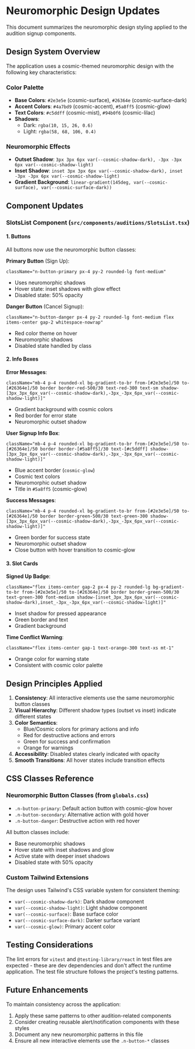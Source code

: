 # Neuromorphic Design Updates

This document summarizes the neuromorphic design styling applied to the audition signup components.

## Design System Overview

The application uses a cosmic-themed neuromorphic design with the following key characteristics:

### Color Palette
- **Base Colors**: `#2e3e5e` (cosmic-surface), `#26364e` (cosmic-surface-dark)
- **Accent Colors**: `#4a7bd9` (cosmic-accent), `#5a8ff5` (cosmic-glow)
- **Text Colors**: `#c5ddff` (cosmic-mist), `#94b0f6` (cosmic-lilac)
- **Shadows**: 
  - Dark: `rgba(10, 15, 26, 0.6)`
  - Light: `rgba(58, 68, 106, 0.4)`

### Neuromorphic Effects
- **Outset Shadow**: `3px 3px 6px var(--cosmic-shadow-dark), -3px -3px 6px var(--cosmic-shadow-light)`
- **Inset Shadow**: `inset 3px 3px 6px var(--cosmic-shadow-dark), inset -3px -3px 6px var(--cosmic-shadow-light)`
- **Gradient Background**: `linear-gradient(145deg, var(--cosmic-surface), var(--cosmic-surface-dark))`

## Component Updates

### SlotsList Component (`src/components/auditions/SlotsList.tsx`)

#### 1. Buttons
All buttons now use the neuromorphic button classes:

**Primary Button** (Sign Up):
```tsx
className="n-button-primary px-4 py-2 rounded-lg font-medium"
```
- Uses neuromorphic shadows
- Hover state: inset shadows with glow effect
- Disabled state: 50% opacity

**Danger Button** (Cancel Signup):
```tsx
className="n-button-danger px-4 py-2 rounded-lg font-medium flex items-center gap-2 whitespace-nowrap"
```
- Red color theme on hover
- Neuromorphic shadows
- Disabled state handled by class

#### 2. Info Boxes

**Error Messages**:
```tsx
className="mb-4 p-4 rounded-xl bg-gradient-to-br from-[#2e3e5e]/50 to-[#26364e]/50 border border-red-500/30 text-red-300 text-sm shadow-[3px_3px_6px_var(--cosmic-shadow-dark),-3px_-3px_6px_var(--cosmic-shadow-light)]"
```
- Gradient background with cosmic colors
- Red border for error state
- Neuromorphic outset shadow

**User Signup Info Box**:
```tsx
className="mb-4 p-4 rounded-xl bg-gradient-to-br from-[#2e3e5e]/50 to-[#26364e]/50 border border-[#5a8ff5]/30 text-[#c5ddff] shadow-[3px_3px_6px_var(--cosmic-shadow-dark),-3px_-3px_6px_var(--cosmic-shadow-light)]"
```
- Blue accent border (`cosmic-glow`)
- Cosmic text colors
- Neuromorphic outset shadow
- Title in `#5a8ff5` (cosmic-glow)

**Success Messages**:
```tsx
className="mb-4 p-4 rounded-xl bg-gradient-to-br from-[#2e3e5e]/50 to-[#26364e]/50 border border-green-500/30 text-green-300 shadow-[3px_3px_6px_var(--cosmic-shadow-dark),-3px_-3px_6px_var(--cosmic-shadow-light)]"
```
- Green border for success state
- Neuromorphic outset shadow
- Close button with hover transition to cosmic-glow

#### 3. Slot Cards

**Signed Up Badge**:
```tsx
className="flex items-center gap-2 px-4 py-2 rounded-lg bg-gradient-to-br from-[#2e3e5e]/50 to-[#26364e]/50 border border-green-500/30 text-green-300 font-medium shadow-[inset_3px_3px_6px_var(--cosmic-shadow-dark),inset_-3px_-3px_6px_var(--cosmic-shadow-light)]"
```
- Inset shadow for pressed appearance
- Green border and text
- Gradient background

**Time Conflict Warning**:
```tsx
className="flex items-center gap-1 text-orange-300 text-xs mt-1"
```
- Orange color for warning state
- Consistent with cosmic color palette

## Design Principles Applied

1. **Consistency**: All interactive elements use the same neuromorphic button classes
2. **Visual Hierarchy**: Different shadow types (outset vs inset) indicate different states
3. **Color Semantics**: 
   - Blue/Cosmic colors for primary actions and info
   - Red for destructive actions and errors
   - Green for success and confirmation
   - Orange for warnings
4. **Accessibility**: Disabled states clearly indicated with opacity
5. **Smooth Transitions**: All hover states include transition effects

## CSS Classes Reference

### Neuromorphic Button Classes (from `globals.css`)

- `.n-button-primary`: Default action button with cosmic-glow hover
- `.n-button-secondary`: Alternative action with gold hover
- `.n-button-danger`: Destructive action with red hover

All button classes include:
- Base neuromorphic shadows
- Hover state with inset shadows and glow
- Active state with deeper inset shadows
- Disabled state with 50% opacity

### Custom Tailwind Extensions

The design uses Tailwind's CSS variable system for consistent theming:
- `var(--cosmic-shadow-dark)`: Dark shadow component
- `var(--cosmic-shadow-light)`: Light shadow component
- `var(--cosmic-surface)`: Base surface color
- `var(--cosmic-surface-dark)`: Darker surface variant
- `var(--cosmic-glow)`: Primary accent color

## Testing Considerations

The lint errors for `vitest` and `@testing-library/react` in test files are expected - these are dev dependencies and don't affect the runtime application. The test file structure follows the project's testing patterns.

## Future Enhancements

To maintain consistency across the application:
1. Apply these same patterns to other audition-related components
2. Consider creating reusable alert/notification components with these styles
3. Document any new neuromorphic patterns in this file
4. Ensure all new interactive elements use the `.n-button-*` classes
